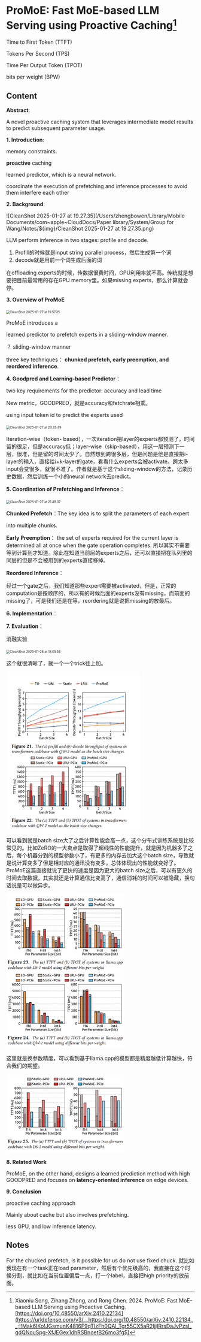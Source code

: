 # ProMoE: Fast MoE-based LLM Serving using Proactive Caching[^1]

Time to First Token (TTFT)

Tokens Per Second (TPS)

Time Per Output Token (TPOT)

bits per weight (BPW)

## Content

**Abstract**:

A novel proactive caching system that leverages intermediate model results to predict subsequent parameter usage. 

**1. Introduction**:

memory constraints.

**proactive** caching

learned predictor, which is a neural network.

coordinate the execution of prefetching and inference processes to avoid them interfere each other

**2. Background**:

![CleanShot 2025-01-27 at 19.27.35](/Users/zhengbowen/Library/Mobile Documents/com~apple~CloudDocs/Paper library/System/Group for Wang/Notes/${img}/CleanShot 2025-01-27 at 19.27.35.png)

LLM perform inference in two stages: profile and decode.

1. Profill的时候就是input string parallel process，然后生成第一个词
2. decode就是用前一个词生成后面的词

在offloading experts的时候，传数据很费时间，GPU利用率就不高。传统就是想要把目前最常用的存在GPU memory里。如果missing experts，那么计算就会停。

**3. Overview of ProMoE**

<img src="/Users/zhengbowen/Library/Mobile Documents/com~apple~CloudDocs/Paper library/System/Group for Wang/Notes/${img}/CleanShot 2025-01-27 at 19.57.35.png" alt="CleanShot 2025-01-27 at 19.57.35" style="zoom:60%;" />

ProMoE introduces a

learned predictor to prefetch experts in a sliding-window manner.

？ sliding-window manner

 three key techniques： **chunked prefetch, early preemption, and reordered inference**.

**4. Goodpred and Learning-based Predictor**：

two key requirements for the predictor: accuracy and lead time

New metric，GOODPRED，就是accuracy和fetchrate相乘。

using input token id to predict the experts used

<img src="/Users/zhengbowen/Library/Mobile Documents/com~apple~CloudDocs/Paper library/System/Group for Wang/Notes/${img}/CleanShot 2025-01-27 at 20.35.49.png" alt="CleanShot 2025-01-27 at 20.35.49" style="zoom:60%;" />

Iteration-wise（token- based），一次iteration把layer的experts都预测了，时间留的很足，但是accuracy低；layer-wise（skip-based），用这一层预测下一层，很准，但是留的时间太少了。自然想到跨很多层，但是问题是他是直接把i- layer的输入，直接给i+k-layer的gate，看看什么experts会被activate。跨太多input会变很多，就很不准了。作者就是基于这个sliding-window的方法，记录历史数据，然后训练一个小的neural network去predict。

**5. Coordination of Prefetching and Inference**：

<img src="/Users/zhengbowen/Library/Mobile Documents/com~apple~CloudDocs/Paper library/System/Group for Wang/Notes/${img}/CleanShot 2025-01-27 at 21.48.07.png" alt="CleanShot 2025-01-27 at 21.48.07" style="zoom:60%;" />

**Chunked Prefetch**：The key idea is to split the parameters of each expert

into multiple chunks.

**Early Preemption**： the set of experts required for the current layer is determined all at once when the gate operation completes. 所以其实不需要等到计算到才知道。除此在知道当前层的experts之后，还可以直接把在队列里的同层的但是不会被用到的experts直接移掉。

**Reordered Inference**：

经过一个gate之后，我们知道那些expert需要被activated，但是，正常的computation是按顺序的，所以有的时候后面的experts没有missing，而前面的missing了，可是我们还是在等，reordering就是说把missing的放最后。

**6. Implementation**：

**7. Evaluation**：

消融实验

<img src="/Users/zhengbowen/Library/Mobile Documents/com~apple~CloudDocs/Paper library/System/Group for Wang/Notes/${img}/CleanShot 2025-01-28 at 18.05.56.png" alt="CleanShot 2025-01-28 at 18.05.56" style="zoom:60%;" />

这个就很清晰了，就一个一个trick往上加。

<img src="./${img}/CleanShot 2025-02-05 at 18.49.57.png" alt="CleanShot 2025-02-05 at 18.49.57" style="zoom:60%;" />

可以看到就是batch size大了之后计算性能会高一点，这个分布式训练系统是比较常见的。比如ZeRO的一大卖点是取得了超线性的性能提升，就是因为机器多了之后，每个机器分到的模型参数小了，有更多的内存去加大这个batch size，导致就是说计算变多了但是相对应的通讯没有变多，总体体现出的性能就变好了。ProMoE这篇直接就说了更快的速度是因为更大的batch size之后，可以有更久的时间去取数据，其实就还是计算通信比变高了，通信消耗的时间可以被隐藏，换句话说是可以做异步。

<img src="./${img}/CleanShot 2025-02-05 at 19.06.49.png" alt="CleanShot 2025-02-05 at 19.06.49" style="zoom:60%;" />

这里就是换参数精度，可以看到基于llama.cpp的模型都是精度越低计算越快，符合我们的期望。

<img src="./${img}/CleanShot 2025-02-05 at 19.07.58.png" alt="CleanShot 2025-02-05 at 19.07.58" style="zoom:60%;" />

**8. Related Work**

ProMoE, on the other hand, designs a learned prediction method with high GOODPRED and focuses on **latency-oriented inference** on edge devices.

**9. Conclusion**

proactive caching approach

Mainly about cache but also involves prefetching.

less GPU, and low inference latency.

## Notes

For the chucked prefetch, is it possible for us do not use fixed chuck. 就比如我现在有一个task正在load parameter，然后有个优先级高的，我直接在这个时候分割，就比如在当前位置偏后一点，打一个label，直接把high priority的放前面。



[^1]: Xiaoniu Song, Zihang Zhong, and Rong Chen. 2024. ProMoE: Fast MoE-based LLM Serving using Proactive Caching. [https://doi.org/10.48550/arXiv.2410.22134](https://urldefense.com/v3/__https:/doi.org/10.48550/arXiv.2410.22134__;!!Mak6IKo!JGsmunK4816F9qTIzFh0QAl_Tgr55CX5aR2IjjIRrsDaJvPzsI_qdQNouSpg-XfJEGex1dhRSBnoetB26mo3fg$)